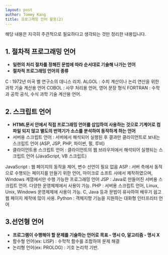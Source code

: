 ```yaml
---
layout: post
author: Tommy Kang
title: 프로그래밍 언어 활용(2)
---
```

해당 내용은 지극히 주관적으로 필요하다고 생각되는 것만 정리한 내용입니다. 

## 1. 절차적 프로그래밍 언어
- **일련의 처리 절차를 정해진 문법에 따라 순서대로 기술해 나가는 언어**
- **절차적 프로그래밍 언어의 종류**

C : 1972년 미국 벨 연구소의 데니스 리치.
ALGOL : 수치 계산이나 논리 연산을 위한 과학 기술 계산용 언어
COBOL : 사무 처리용 언어, 영어 문장 형식
FORTRAN : 수학과 공학 공식, 수식 과학 기술 계산용 언어.

## 2. 스크립트 언어
- **HTML문서 안에서 직접 프로그래밍 언어를 삽입하여 사용하는 것으로 기계어로 컴파일 되지 않고 별도의 번역기가 소스를 분석하여 동작하게 하는 언어**
- 서버용 스크립트 언어 : 서버에서 해석되어 실행된 후 결과만 클라이언트로 보내는 스크립트 언어 (ASP, JSP, PHP, 파이썬, 펄, 루비)
- 클라이언트용 스크립트 언어 : 클라이언트의 웹 브라우저에서 해석되어 실행되는 스크립트 언어 (JavaScript, VB 스크립트)

JavaScript : 웹 페이지의 동작을 제어, 변수 선언이 필요 없음 
ASP : 서버 측에서 동적으로 수행되는 페이지를 만들기 위한 언어, 마이크로 소프트 사에서 제작하였으며, Windows 계열에서만 수행 가능한 프로그래밍 언어
JSP : Java로 만들어진 서버용 스크립트 언어. 다양한 운영체제에서 사용이 가능.
PHP : 서버용 스크립트 언어, Linux, Unix, Windows 운영체제에 사용이 가능. C, Java 등과 문법이 유사하여 배우기 쉽고 웹 페이지 제작에 많이 사용. 
Python : 객체지향 기능을 지원하는 대화형 인터프리터 언어

## 3.선언형 언어
- **프로그램이 수행해야 할 문제를 기술하는 언어로 목표 - 명시 O, 알고리즘 - 명시 X**
- 함수형 언어(ex: LISP) : 수학적 함수를 조합하여 문제 해결
- 논리형 언어(ex: PROLOG) : 기호 논리학 기반.

